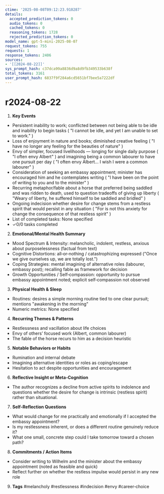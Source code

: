 ```yaml
---
ctime: '2025-08-08T09:12:23.910287'
details:
  accepted_prediction_tokens: 0
  audio_tokens: 0
  cached_tokens: 0
  reasoning_tokens: 1728
  rejected_prediction_tokens: 0
model_name: gpt-5-mini-2025-08-07
request_tokens: 755
requests: 1
response_tokens: 2406
sources:
- '[[2024-08-22]]'
sys_prompt_hash: c37dca99a8836d9a8d9fb349533b638f
total_tokens: 3161
user_prompt_hash: 6837f9f284a6cd5651bf7bee5a7222df
---
```

# r2024-08-22

1. **Key Events**
- Persistent inability to work; conflicted between not being able to be idle and inability to begin tasks ( "I cannot be idle, and yet I am unable to set to work." )
- Loss of enjoyment in nature and books; diminished creative feeling ( "I have no longer any feeling for the beauties of nature" )
- Envy of simpler, focused livelihoods — longing for single daily purpose ( "I often envy Albert" ) and imagining being a common labourer to have one pursuit per day ( "I often envy Albert... I wish I were a common labourer" )
- Consideration of seeking an embassy appointment; minister has encouraged him and he contemplates writing ( "I have been on the point of writing to you and to the minister" )
- Recurring metaphor/fable about a horse that preferred being saddled and was ridden to death, used to question tradeoffs of giving up liberty ( "Weary of liberty, he suffered himself to be saddled and bridled" )
- Ongoing indecision whether desire for change stems from a restless spirit that would persist in any situation ( "For is not this anxiety for change the consequence of that restless spirit" )
- List of completed tasks: None specified
- ✓0/0 tasks completed

2. **Emotional/Mental Health Summary**
- Mood Spectrum & Intensity: melancholic, indolent, restless, anxious about purposelessness (factual from text)
- Cognitive Distortions: all‑or‑nothing / catastrophizing expressed ("Once we give ourselves up, we are totally lost.")
- Coping Strategies: mental imagining of alternative roles (labourer, embassy post); recalling fable as framework for decision
- Growth Opportunities / Self‑compassion: opportunity to pursue embassy appointment noted; explicit self‑compassion not observed

3. **Physical Health & Sleep**
- Routines: desires a simple morning routine tied to one clear pursuit; mentions "awakening in the morning"
- Numeric metrics: None specified

4. **Recurring Themes & Patterns**
- Restlessness and vacillation about life choices
- Envy of others’ focused work (Albert, common labourer)
- The fable of the horse recurs to him as a decision heuristic

5. **Notable Behaviors or Habits**
- Rumination and internal debate
- Imagining alternative identities or roles as coping/escape
- Hesitation to act despite opportunities and encouragement

6. **Reflective Insight or Meta‑Cognition**
- The author recognizes a decline from active spirits to indolence and questions whether the desire for change is intrinsic (restless spirit) rather than situational.

7. **Self‑Reflection Questions**
- What would change for me practically and emotionally if I accepted the embassy appointment?
- Is my restlessness inherent, or does a different routine genuinely reduce it?
- What one small, concrete step could I take tomorrow toward a chosen path?

8. **Commitments / Action Items**
- Consider writing to Wilhelm and the minister about the embassy appointment (noted as feasible and quick)
- Reflect further on whether the restless impulse would persist in any new role

9. **Tags**
#melancholy #restlessness #indecision #envy #career‑choice